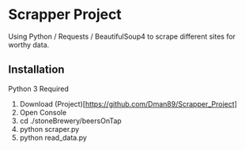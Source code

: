 # Scrapper Project
Using Python / Requests / BeautifulSoup4 to scrape different sites for worthy data.

## Installation
Python 3 Required
1. Download (Project)[https://github.com/Dman89/Scrapper_Project]
2. Open Console
3. cd ./stoneBrewery/beersOnTap
4. python scraper.py
5. python read_data.py

